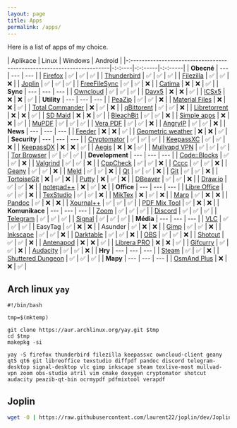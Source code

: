 ```yaml
---
layout: page
title: Apps
permalink: /apps/
---
```


Here is a list of apps of my choice.

| Aplikace                                                               | Linux  | Windows | Android |
|-:----------------------------------------------------------------------|-:-:----|-:-:-----|-:-:-----|
| **Obecné**                                                             | \-\-\- | \-\-\-  | \-\-\-  |
| [Firefox](https://www.mozilla.org/en-US/firefox/new/)                  | ✅      | ✅       | ✅       |
| [Thunderbird](https://www.thunderbird.net/en-US/)                      | ✅      | ✅       | ✅       |
| [Filezilla](https://filezilla-project.org/)                            | ✅      | ✅       | ❌       |
| [Joplin](https://joplinapp.org/)                                       | ✅      | ✅       | ✅       |
| [FreeFileSync](https://freefilesync.org/)                              | ✅      | ✅       | ❌       |
| [Catima](https://catima.app/)                                          | ❌      | ❌       | ✅       |
| **Sync**                                                               | \-\-\- | \-\-\-  | \-\-\-  |
| [Owncloud](https://owncloud.com/)                                      | ✅      | ✅       | ✅       |
| [Davx5](https://www.davx5.com/)                                        | ❌      | ❌       | ✅       |
| [ICSx5](https://icsx5.bitfire.at/)                                     | ❌      | ❌       | ✅       |
| **Utility**                                                            | \-\-\- | \-\-\-  | \-\-\-  |
| [PeaZip](https://peazip.github.io/)                                    | ✅      | ✅       | ❌       |
| [Material Files](https://github.com/zhanghai/MaterialFiles)            | ❌      | ❌       | ✅       |
| [Total Commander](https://www.ghisler.com/)                            | ❌      | ✅       | ❌       |
| [qBittorent](https://www.qbittorrent.org/)                             | ✅      | ✅       | ❌       |
| [Libretorrent](https://gitlab.com/proninyaroslav/libretorrent)         | ❌      | ❌       | ✅       |
| [SD Maid](https://sdmaid.darken.eu/)                                   | ❌      | ❌       | ✅       |
| [BleachBit](https://www.bleachbit.org/)                                | ✅      | ✅       | ❌       |
| [Simple apps](https://www.simplemobiletools.com/)                      | ❌      | ❌       | ✅       |
| [MuPDF](https://mupdf.com)                                             | ✅      | ✅       | ✅       |
| [Vera PDF](https://verapdf.org/software/)                              | ✅      | ✅       | ❌       |
| [AngryIP](https://angryip.org/)                                        | ✅      | ✅       | ❌       |
| **News**                                                               | \-\-\- | \-\-\-  | \-\-\-  |
| [Feeder](https://gitlab.com/spacecowboy/Feeder)                        | ❌      | ❌       | ✅       |
| [Geometric weather](https://github.com/WangDaYeeeeee/GeometricWeather) | ❌      | ❌       | ✅       |
| **Security**                                                           | \-\-\- | \-\-\-  | \-\-\-  |
| [Cryptomator](https://cryptomator.org/)                                | ✅      | ✅       | ✅       |
| [KeepassXC](https://keepassxc.org/)                                    | ✅      | ✅       | ❌       |
| [KeepassDX](https://www.keepassdx.com/)                                | ❌      | ❌       | ✅       |
| [Aegis](https://getaegis.app/)                                         | ❌      | ❌       | ✅       |
| [Mullvapd VPN](https://mullvad.net/en/)                                | ✅      | ✅       | ✅       |
| [Tor Browser](https://www.torproject.org/)                             | ✅      | ✅       | ✅       |
| **Development**                                                        | \-\-\- | \-\-\-  | \-\-\-  |
| [Code::Blocks](https://www.codeblocks.org/)                            | ✅      | ✅       | ❌       |
| [Valgrind](https://valgrind.org/)                                      | ✅      | ✅       | ❌       |
| [CppCheck](http://cppcheck.net/)                                       | ✅      | ✅       | ❌       |
| [Cccc](https://sarnold.github.io/cccc/)                                | ✅      | ✅       | ❌       |
| [Geany](https://www.geany.org/)                                        | ✅      | ✅       | ❌       |
| [Meld](https://meldmerge.org/)                                         | ✅      | ✅       | ❌       |
| [Qt](https://www.qt.io/)                                               | ✅      | ✅       | ❌       |
| [Git](https://git-scm.com/)                                            | ✅      | ✅       | ❌       |
| [TortoiseGit](https://tortoisegit.org/)                                | ❌      | ✅       | ❌       |
| [Putty](https://putty.org/)                                            | ❌      | ✅       | ❌       |
| [DBeaver](https://dbeaver.io/)                                         | ✅      | ✅       | ❌       |
| [Draw.io](https://www.drawio.com/)                                     | ✅      | ✅       | ❌       |
| [notepad++](https://notepad-plus-plus.org/)                            | ❌      | ✅       | ❌       |
| **Office**                                                             | \-\-\- | \-\-\-  | \-\-\-  |
| [Libre Office](https://www.libreoffice.org/)                           | ✅      | ✅       | ❌       |
| [TexStudio](https://www.texstudio.org/)                                | ✅      | ✅       | ❌       |
| [MikTex](https://miktex.org/)                                          | ❌      | ✅       | ❌       |
| [Marp](https://marp.app/)                                              | ✅      | ❌       | ❌       |
| [Pandoc](https://pandoc.org/)                                          | ✅      | ❌       | ❌       |
| [Xournal++](https://xournalpp.github.io/)                              | ✅      | ✅       | ✅       |
| [PDF Mix Tool](https://scarpetta.eu/pdfmixtool/)                       | ✅      | ❌       | ❌       |
| **Komunikace**                                                         | \-\-\- | \-\-\-  | \-\-\-  |
| [Zoom](https://zoom.us/)                                               | ✅      | ✅       | ✅       |
| [Discord](https://discord.com/)                                        | ✅      | ✅       | ✅       |
| [Telegram](https://telegram.org/)                                      | ✅      | ✅       | ✅       |
| [Signal](https://www.signal.org/)                                      | ✅      | ✅       | ✅       |
| **Média**                                                              | \-\-\- | \-\-\-  | \-\-\-  |
| [VLC](https://www.videolan.org/vlc/)                                   | ✅      | ✅       | ✅       |
| EasyTag                                                                | ✅      | ❌       | ❌       |
| Asunder                                                                | ✅      | ❌       | ❌       |
| [Gimp](https://www.gimp.org/)                                          | ✅      | ✅       | ❌       |
| [Inkscape](https://inkscape.org/)                                      | ✅      | ✅       | ❌       |
| [Darktable](https://www.darktable.org/)                                | ✅      | ✅       | ❌       |
| [OBS](https://obsproject.com/)                                         | ✅      | ✅       | ❌       |
| [Shotcut](https://www.shotcut.org/)                                    | ✅      | ✅       | ❌       |
| [Antenapod](https://antennapod.org/)                                   | ❌      | ❌       | ✅       |
| [Librera PRO](https://librera.mobi/)                                   | ❌      | ❌       | ✅       |
| [Gifcurry](https://lettier.github.io/gifcurry/)                        | ✅      | ✅       | ❌       |
| [Audacity](https://www.audacityteam.org/)                              | ✅      | ✅       | ❌       |
| **Hry**                                                                | \-\-\- | \-\-\-  | \-\-\-  |
| [Steam](https://store.steampowered.com/)                               | ✅      | ✅       | ❌       |
| [Shuttered Dungeon](https://shatteredpixel.com/shatteredpd/)           | ✅      | ✅       | ✅       |
| **Mapy**                                                               | \-\-\- | \-\-\-  | \-\-\-  |
| [OsmAnd Plus](https://osmand.net/)                                     | ❌      | ❌       | ✅       |


## Arch linux `yay`

```shell
#!/bin/bash

tmp=$(mktemp)

git clone https://aur.archlinux.org/yay.git $tmp
cd $tmp
makepkg -si

yay -S firefox thunderbird filezilla keepassxc owncloud-client geany qt5 qt6 git libreoffice texstudio diffpdf pandoc discord telegram-desktop signal-desktop vlc gimp inkscape steam texlive-most mullvad-vpn zoom obs-studio atril vim cmake doxygen cryptomator shotcut audacity peazib-qt-bin ocrmypdf pdfmixtool verapdf
```

## Joplin

```sh
wget -O | https://raw.githubusercontent.com/laurent22/joplin/dev/Joplin_install_and_update.sh | bash
```
